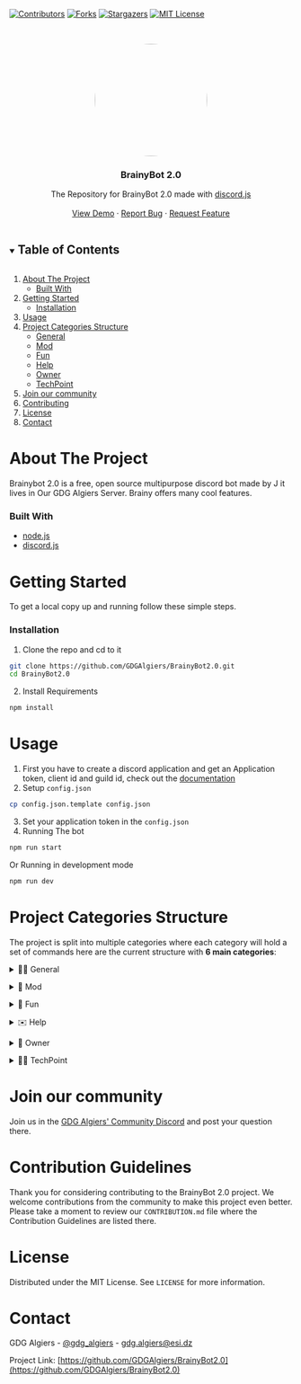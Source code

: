 [![Contributors][contributors-shield]][contributors-url]
[![Forks][forks-shield]][forks-url]
[![Stargazers][stars-shield]][stars-url]
[![MIT License][license-shield]][license-url]

<!-- PROJECT LOGO -->
<br />
<p align="center">
   <a href="https://github.com/GDGAlgiers/BrainyBot2.0"><img src="images/brainy.PNG" height="auto" width="200" style="border-radius:50%"></a>
  <h3 align="center">BrainyBot 2.0</h3>

  <p align="center">
The Repository for BrainyBot 2.0 made with 
    <a href="https://discordjs.guide/">discord.js</a>
    <br />
    <br />
    <a href="https://github.com/GDGAlgiers/BrainyBot2.0">View Demo</a>
    ·
    <a href="https://github.com/GDGAlgiers/BrainyBot2.0/issues">Report Bug</a>
    ·
    <a href="https://github.com/GDGAlgiers/BrainyBot2.0/issues">Request Feature</a>
  </p>

<!-- TABLE OF CONTENTS -->
<details open="open">
  <summary><h2 style="display: inline-block">Table of Contents</h2></summary>
  <ol>
    <li>
      <a href="#about-the-project">About The Project</a>
      <ul>
        <li><a href="#built-with">Built With</a></li>
      </ul>
    </li>
    <li>
      <a href="#getting-started">Getting Started</a>
      <ul>
        <li><a href="#installation">Installation</a></li>
      </ul>
    </li>
    <li><a href="#usage">Usage</a></li>
    <li>
      <a href="#project-categories-structure">Project Categories Structure</a>
      <ul>
        <li><a href="#general">General</a></li>
        <li><a href="#mod">Mod</a></li>
        <li><a href="#fun">Fun</a></li>
        <li><a href="#help">Help</a></li>
        <li><a href="#owner">Owner</a></li>
        <li><a href="#techpoint">TechPoint</a></li>
      </ul>
    </li>
    <li><a href="#join-our-community">Join our community</a></li>
    <li><a href="#contributing">Contributing</a></li>
    <li><a href="#license">License</a></li>
    <li><a href="#contact">Contact</a></li>
  </ol>
</details>

<!-- ABOUT THE PROJECT -->

<a name="about-the-project"></a>

# About The Project

Brainybot 2.0 is a free, open source multipurpose discord bot made by J it lives in Our GDG Algiers Server. Brainy offers many cool features.

<a name="built-with"></a>

### Built With

- [node.js](https://nodejs.org/)
- [discord.js](https://discordjs.guide/)

<!-- GETTING STARTED -->

<a name="getting-started"></a>

# Getting Started

To get a local copy up and running follow these simple steps.

<a name="installation"></a>

### Installation

1. Clone the repo and cd to it

```sh
git clone https://github.com/GDGAlgiers/BrainyBot2.0.git
cd BrainyBot2.0
```

2. Install Requirements

```sh
npm install
```

<!-- USAGE EXAMPLES -->

<a name="usage"></a>

# Usage

1. First you have to create a discord application and get an Application token, client id and guild id, check out the [documentation](https://discordjs.guide/#before-you-begin)
2. Setup `config.json`

```sh
cp config.json.template config.json
```

3. Set your application token in the `config.json`
4. Running The bot

```sh
npm run start
```

Or Running in development mode

```sh
npm run dev
```

<!-- PROJECT CATEGORIES STRUCTURE -->

<a name="project-categories-structure"></a>

# Project Categories Structure

The project is split into multiple categories where each category will hold a set of commands here are the current structure with **6 main categories**:

<a name="general"></a>

<details>
  <summary>👩‍💼 General </summary>

`ping`, `poll`, `is_spot_open` and `open_spot`

# General Commands

This section contains a set of general commands that provide various functionalities in a Discord server. These commands serve different purposes, including checking the bot's ping, creating interactive polls, and managing the GDG Algiers spot.

## Table of Contents

- [ping](#ping)
- [poll](#poll)
- [is_spot_open](#is_spot_open)
- [open_spot](#open_spot)

---

<a name="ping"></a>

## ping

**Description:** Get the bot's ping.

**Usage:**

/ping

**Functionality:**
- Provides information about the bot's API latency and message latency, helping users determine the bot's responsiveness.

**Examples:**
1. `/ping`
   - This command retrieves and provides information about the bot's latency.

---

<a name="poll"></a>

## poll

**Description:** Create a poll where members can vote.

**Usage:**

/poll question="Your question" options="Option 1, Option 2, ..."

**Functionality:**
- Allows users to create polls with questions and multiple options, enabling members to vote and interact with the poll using buttons.

**Examples:**
1. `/poll question="What's your favorite color?" options="Red,Blue,Green"`
   - This command creates a poll with the question "What's your favorite color?" and options "Red," "Blue," and "Green."

---

<a name="is_spot_open"></a>

## is_spot_open

**Description:** Check if the GDG Algiers spot is open.

**Usage:**

/is_spot_open

**Functionality:**
- Provides information about the current status of the GDG Algiers spot, indicating whether it's open or closed.

**Examples:**
1. `/is_spot_open`
   - This command checks and provides the current status of the GDG Algiers spot.

---

<a name="open_spot"></a>

## open_spot

**Description:** Open or close the GDG Algiers spot.

**Usage:**

/open_spot

**Functionality:**
- Allows authorized users to toggle the status of the GDG Algiers spot between open and closed, with interactive buttons for easy control.

**Examples:**
1. `/open_spot`
   - This command allows authorized users to change the status of the GDG Algiers spot.

---

These general commands provide various functionalities in your Discord server, enhancing interaction and management.

---

</details>

<a name="mod"></a>

<details>
  <summary>🤖 Mod </summary>

`announce`

# Mods Commands

This section contains a set of commands specifically designed for moderators and administrators in your Discord server. These commands provide advanced functionality for managing and maintaining your server.

## Table of Contents

- [announce](#announce)

---

<a name="announce"></a>

## announce

**Description:** Announce a message in a specific channel.

**Usage:**

/announce channel_name:{channel_name}

**Parameters:**
- `channel_name` (required): Name of the channel where you want to make the announcement. (Available channel types: Text and News)

**Functionality:**
- Allows moderators and administrators to make announcements in a specific channel.
- Moderators can specify the target channel for the announcement.
- The announcement can include text content and images attached in a single message.
- Generates an embed with the attached image and the specified text.
- Sends the announcement to the specified channel with GDG Algiers branding.
- Notifies the user once the announcement is successful.

**Examples:**
1. `/announce channel_name:general`
   - This command announces a message in the "general" channel.

---

The "announce" command empowers moderators and administrators to efficiently make announcements in designated channels, enhancing server communication and information sharing.

---

</details>

<a name="fun"></a>

<details>
  <summary>👻 Fun </summary>

`tweet`, `dadjoke`, `photo`, `advice`, `bigtxt`

# Fun Commands

This section contains a set of fun commands that allow you to enjoy various activities with the bot. These commands are designed to add some entertainment and humor to your server.

## Table of Contents

- [tweet](#tweet)
- [dadjoke](#dadjoke)
- [photo](#photo)
- [advice](#advice)
- [bigtxt](#bigtxt)

---

<a name="tweet"></a>

## tweet

**Description:** You can tweet as someone else to troll others.

**Usage:**

/tweet account:{account} text:{text}


**Parameters:**
- `account` (required): Enter the tweeter user's account.
- `text` (required): The content of your tweet.

**Functionality:**
- Allows you to create a tweet with a specified Twitter account and text.
- Generates an image of the tweet using the provided information.
- Embeds the tweet image in a message and replies to the user.

**Examples:**
1. `/tweet account:Brainy text:This is a hilarious tweet!`
   - This command creates a tweet from the "Brainy" account with the text "This is a hilarious tweet!" and displays the tweet image.

---

<a name="dadjoke"></a>

## dadjoke

**Description:** Get a dad joke from a funny bot :)

**Usage:**

/dadjoke


**Functionality:**
- Retrieves a random dad joke from a collection of jokes.
- Creates a message embed with the dad joke and additional information.
- Replies to the user with the dad joke and bot information.

**Examples:**
1. `/dadjoke`
   - This command retrieves and provides a random dad joke from the bot.

---

<a name="photo"></a>

## photo

**Description:** Get a photo from pixels.com

**Usage:**

/photo [query:{search query}]


**Parameters:**
- `query` (optional): The search query (e.g., "nature," "ocean," "tigers," "pears," etc.). If not provided, the default query is "nature."

**Functionality:**
- Retrieves a photo from pixels.com based on the provided or default search query.
- Creates a message embed with the photo and additional information.
- Replies to the user with the photo and bot information.

**Examples:**
1. `/photo`
   - This command retrieves and provides a random photo from pixels.com with the default search query, "nature."

2. `/photo query:tigers`
   - This command retrieves and provides a random photo of tigers from pixels.com.

---

<a name="advice"></a>

## advice

**Description:** Get an advice from a wise bot :)

**Usage:**

/advice


**Functionality:**
- Generates a random piece of advice from the wise bot.
- Creates a message embed with the advice and additional information.
- Replies to the user with the advice and bot information.

**Examples:**
1. `/advice`
   - This command generates and provides a random piece of advice.

---

<a name="bigtxt"></a>

## bigtxt

**Description:** Write Big Text

**Usage:**

/bigtxt text:{text}


**Parameters:**
- `text` (required): The word or text you want to display in big text format.

**Functionality:**
- Converts the provided `text` into a big text format by replacing each character with a corresponding emoji.
- The big text is then displayed as reactions.

**Examples:**
1. `/bigtxt text: hello`
   - This command converts the word "hello" into big text format using emojis and displays it as reactions.

---

Feel free to explore and have fun with these commands. They are designed to add some entertainment to your server and provide a good laugh!

---

</details>

<a name="help"></a>

<details>
  <summary>✉️ Help </summary>

`help`

# Help Commands

This section contains a set of commands related to providing help and information to users in your Discord server. The "help" command is a key feature in this category, allowing users to access information about available commands.

## Table of Contents

- [help](#help)

---

<a name="help"></a>

## help

**Description:** Display a list of available commands for this user.

**Usage:**

/help

**Functionality:**
- Generates a list of available commands organized by categories.
- Displays standard commands from categories like "fun," "general," and more.
- Includes additional commands for users with specific roles, such as "Lead," "moderator," "Co-Manager," or "owner."

**Examples:**
1. `/help`
   - This command displays a list of available commands based on categories and user roles.

---

The "help" command provides a helpful overview of available commands, making it easier for users to discover and access the bot

---

</details>

<a name="owner"></a>

<details>
  <summary>👑 Owner </summary>

`embed`, `say`, `shutdown`

# Owner Commands

This section contains a set of commands exclusively available to the owners or administrators of the Discord bot. These commands provide powerful tools for managing and controlling the bot's behavior.

## Table of Contents

- [embed](#embed)
- [say](#say)
- [shutdown](#shutdown)

---

<a name="embed"></a>

## embed

**Description:** The bot will say anything you want, but within embeds.

**Usage:**

/embed args:{text}

**Parameters:**
- `args` (required): The text you want the bot to say within an embed.

**Functionality:**
- Exclusive to bot owners, this command allows you to create an embed with the specified text content.
- The embed is displayed in the channel, with customization options such as color and title.
- Enhances the visual presentation of messages within the server.

**Examples:**
1. `/embed args:This is an important announcement!`
   - This command creates an embed with the text "This is an important announcement!" for the bot owners to share in the server.

---

<a name="say"></a>

## say

**Description:** The bot will say anything you want.

**Usage:**

/say args:{text}

**Parameters:**
- `args` (required): The text you want the bot to say.

**Functionality:**
- Reserved for bot owners, this command enables you to make the bot send a message with the specified text content.
- The bot repeats the provided text in the server channel.
- A useful tool for administrators to communicate important messages.

**Examples:**
1. `/say args:Hello, everyone!`
   - This command makes the bot say "Hello, everyone!" in the server channel for the bot owners.

---

<a name="shutdown"></a>

## shutdown

**Description:** Shutting down. Bye! :wave:

**Usage:**

/shutdown

**Functionality:**
- Exclusively available to bot owners, this command initiates the shutdown process for the bot.
- The bot replies with a farewell message and proceeds to shut down.
- An essential command for administrators to control the bot's operation.

**Examples:**
1. `/shutdown`
   - This command triggers the bot's shutdown process with a farewell message for the bot owners.

---

These owner commands provide powerful tools for the administrators or owners to manage the bot, send customized messages, and control the bot's operation within the server.

---

</details>

<a name="techpoint"></a>

<details>
  <summary>👨‍💻 TechPoint </summary>

`note`, `off_note`, `off_res`, `res` and `techpoint`

# Techpoint Commands

This section contains a set of commands specifically designed for Techpoint sessions. These commands assist in managing and documenting Techpoint sessions, enabling users to add notes, resources, and more.

## Table of Contents

- [note](#note)
- [off_note](#off_note)
- [off_res](#off_res)
- [res](#res)
- [techpoint](#techpoint)

---

<a name="note"></a>

## note

**Description:** Add a note

**Usage:**

/note note:{content}

**Parameters:**
- `note` (required): The content of the note you want to add.

**Functionality:**
- This command allows users to add notes to the current Techpoint session.
- A Techpoint session must be active for note-taking.
- The note is added to the session, helping users keep track of important information.

**Examples:**
1. `/note note:Remember to explore the new API feature.`
   - This command adds a note with the content "Remember to explore the new API feature" to the active Techpoint session.

---

<a name="off_note"></a>

## off_note

**Description:** Add an off note

**Usage:**

/off_note note:{content}

**Parameters:**
- `note` (required): The content of the off note you want to add.

**Functionality:**
- Users can add off notes to the current Techpoint session using this command.
- Similar to regular notes, off notes are used to document session-related information.
- An active Techpoint session is required for off note-taking.

**Examples:**
1. `/off_note note:Discuss the upcoming project deadline.`
   - This command adds an off note with the content "Discuss the upcoming project deadline" to the active Techpoint session.

---

<a name="off_res"></a>

## off_res

**Description:** Add an off resource

**Usage:**

/off_res link:<link> description:{description}

**Parameters:**
- `link` (required): The link to the resource you want to add.
- `description` (required): A description of the resource.

**Functionality:**
- Users can add off resources to the current Techpoint session with this command.
- Off resources may include links and descriptions related to session topics.
- An active Techpoint session is necessary for off resource sharing.

**Examples:**
1. `/off_res link:https://example.com/whitepaper description:Read the whitepaper for more details.`
   - This command adds an off resource with the link "https://example.com/whitepaper" and the description "Read the whitepaper for more details" to the active Techpoint session.

---

<a name="res"></a>

## res

**Description:** Add a resource.

**Usage:**

/res link:<link> description:{description}

**Parameters:**
- `link` (required): The link to the resource you want to add.
- `description` (required): A description of the resource.

**Functionality:**
- This command allows users to add resources to the current Techpoint session.
- Resources may include links and descriptions related to session topics.
- An active Techpoint session is required for resource sharing.

**Examples:**
1. `/res link:https://example.com/tutorial description:Check out the tutorial for in-depth guidance.`
   - This command adds a resource with the link "https://example.com/tutorial" and the description "Check out the tutorial for in-depth guidance" to the active Techpoint session.

---

<a name="techpoint"></a>

## techpoint

**Description:** Launch the session.

**Usage:**

/techpoint session_title:{title}

**Parameters:**
- `session_title` (required): The title of the Techpoint session.

**Functionality:**
- This command is used to initiate a Techpoint session.
- Only members with the "moderator" role can launch a Techpoint session.
- Upon launching, the session title is set, and an initial message is sent to the designated channel.

**Examples:**
1. `/techpoint session_title:Advanced JavaScript Concepts`
   - This command initiates a Techpoint session with the title "Advanced JavaScript Concepts."

---

These Techpoint commands are specifically designed for Techpoint sessions, allowing users to take notes, share resources, and manage session-related information effectively.

---

</details>

<a name="join-our-community"></a>

<!-- JOIN OUR COMMUNITY -->

# Join our community

Join us in the [GDG Algiers' Community Discord](https://discord.com/invite/7EvsP7eemQ) and post your question there.

<!-- CONTRIBUTING -->

<a name="contributing"></a>

# Contribution Guidelines

Thank you for considering contributing to the BrainyBot 2.0 project. We welcome contributions from the community to make this project even better. Please take a moment to review our `CONTRIBUTION.md` file where the Contribution Guidelines are listed there.

# License

Distributed under the MIT License. See `LICENSE` for more information.

<!-- CONTACT -->

<a name="contact"></a>

# Contact

GDG Algiers - [@gdg_algiers](https://twitter.com/gdg_algiers) - gdg.algiers@esi.dz

Project Link: [https://github.com/GDGAlgiers/BrainyBot2.0](https://github.com/GDGAlgiers/BrainyBot2.0)

<br />

<!-- MARKDOWN LINKS & IMAGES -->
<!-- https://www.markdownguide.org/basic-syntax/#reference-style-links -->

[contributors-shield]: https://img.shields.io/github/contributors/GDGAlgiers/BrainyBot2.0.svg?style=for-the-badge
[contributors-url]: https://github.com/GDGAlgiers/BrainyBot2.0/graphs/contributors
[forks-shield]: https://img.shields.io/github/forks/GDGAlgiers/BrainyBot2.0.svg?style=for-the-badge
[forks-url]: https://github.com/GDGAlgiers/BrainyBot2.0/network/members
[stars-shield]: https://img.shields.io/github/stars/GDGAlgiers/BrainyBot2.0.svg?style=for-the-badge
[stars-url]: https://github.com/GDGAlgiers/BrainyBot2.0/stargazers
[issues-shield]: https://img.shields.io/github/issues2.0/GDGAlgiers/BrainyBot2.0.svg?style=for-the-badge
[issues-url]: https://github.com/GDGAlgiers/BrainyBot2.0/issues
[license-shield]: https://img.shields.io/github/license/GDGAlgiers/BrainyBot2.0.svg?style=for-the-badge
[license-url]: https://github.com/GDGAlgiers/BrainyBot2.0/blob/master/LICENSE.txt
